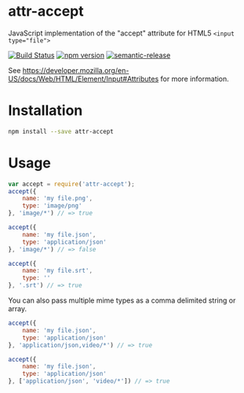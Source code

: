 # attr-accept
JavaScript implementation of the "accept" attribute for HTML5 `<input type="file">`

[![Build Status](https://travis-ci.org/okonet/attr-accept.svg?branch=master)](https://travis-ci.org/okonet/attr-accept)
[![npm version](https://badge.fury.io/js/attr-accept.svg)](https://badge.fury.io/js/attr-accept)
[![semantic-release](https://img.shields.io/badge/%20%20%F0%9F%93%A6%F0%9F%9A%80-semantic--release-e10079.svg)](https://github.com/semantic-release/semantic-release)

See https://developer.mozilla.org/en-US/docs/Web/HTML/Element/Input#Attributes for more information.

Installation
=====
```sh
npm install --save attr-accept
```

Usage
=====
```javascript
var accept = require('attr-accept');
accept({
    name: 'my file.png',
    type: 'image/png'
}, 'image/*') // => true

accept({
    name: 'my file.json',
    type: 'application/json'
}, 'image/*') // => false

accept({
    name: 'my file.srt',
    type: ''
}, '.srt') // => true
```

You can also pass multiple mime types as a comma delimited string or array.
```javascript
accept({
    name: 'my file.json',
    type: 'application/json'
}, 'application/json,video/*') // => true

accept({
    name: 'my file.json',
    type: 'application/json'
}, ['application/json', 'video/*']) // => true
```

